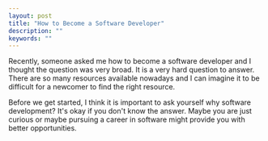 ```yaml
---
layout: post
title: "How to Become a Software Developer"
description: ""
keywords: ""
---
```


Recently, someone asked me how to become a software developer and I thought the
question was very broad. It is a very hard question to answer. There are so many
resources available nowadays and I can imagine it to be difficult for a newcomer
to find the right resource.

Before we get started, I think it is important to ask yourself why software
development? It's okay if you don't know the answer. Maybe you are just curious
or maybe pursuing a career in software might provide you with better
opportunities.
